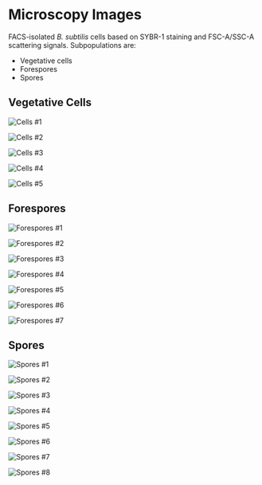 # Microscopy Images

FACS-isolated *B. subtilis* cells based on SYBR-1 staining and FSC-A/SSC-A scattering signals. Subpopulations are:

* Vegetative cells
* Forespores
* Spores

## Vegetative Cells

![Cells #1](cells/cells_7.jpg "Cells_7")

![Cells #2](cells/cells_8.jpg "Cells_8")

![Cells #3](cells/cells_9.jpg "Cells_9")

![Cells #4](cells/cells_10.jpg "Cells_10")

![Cells #5](cells/cells_11.jpg "Cells_11")

## Forespores

![Forespores #1](fore/fore_1.jpg "Fore_1")

![Forespores #2](fore/fore_2.jpg "Fore_2")

![Forespores #3](fore/fore_3.jpg "Fore_3")

![Forespores #4](fore/fore_5.jpg "Fore_5")

![Forespores #5](fore/fore_6.jpg "Fore_6")

![Forespores #6](fore/fore_8.jpg "Fore_8")

![Forespores #7](fore/fore_9.jpg "Fore_9")

## Spores

![Spores #1](spore/spores_1.jpg "Spore_1")

![Spores #2](spore/spores_2.jpg "Spore_2")

![Spores #3](spore/spores_4.jpg "Spore_4")

![Spores #4](spore/spores_5.jpg "Spore_5")

![Spores #5](spore/spores_6.jpg "Spore_6")

![Spores #6](spore/spores_7.jpg "Spore_7")

![Spores #7](spore/spores_8.jpg "Spore_8")

![Spores #8](spore/spores_9.jpg "Spore_9")
